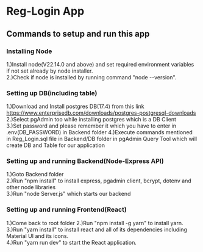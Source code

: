 # Reg-Login App
## Commands to setup and run this app
### Installing Node  
1.)Install node(V22.14.0 and above) and set required environment variables if not set already by node installer.<br>
2.)Check if node is installed by running command "node --version".<br>
### Setting up DB(including table)
1.)Download and Install postgres DB(17.4) from this link https://www.enterprisedb.com/downloads/postgres-postgresql-downloads
2.)Select pgAdmin too while installing postgres which is a DB Client  
3.)Set password and please remember it which you have to enter in .env(DB_PASSWORD) in Backend folder 
4.)Execute commands mentioned in Reg_Login.sql file in Backend/DB folder in pgAdmin Query Tool
   which will create DB and Table for our application   
### Setting up and running Backend(Node-Express API) 
1.)Goto Backend folder  
2.)Run "npm install" to install express, pgadmin client, bcrypt, dotenv and other node libraries  
3.)Run "node Server.js" which starts our backend 
### Setting up and running Frontend(React)
1.)Come back to root folder
2.)Run "npm install -g yarn" to install yarn.<br> 
3.)Run "yarn install" to install react and all of its dependencies including Material UI and its icons.<br> 
4.)Run "yarn run dev" to start the React application. 
